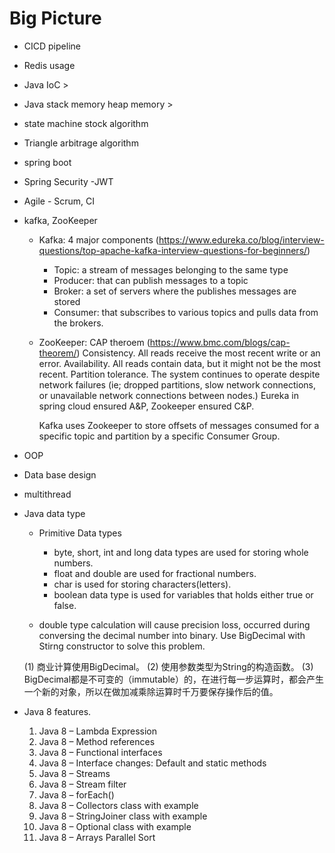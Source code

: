 # Big Picture
- CICD pipeline
- Redis usage
- Java IoC >
- Java stack memory heap memory >
- state machine stock algorithm
- Triangle arbitrage algorithm
- spring boot

- Spring Security -JWT
- Agile - Scrum, CI

- kafka, ZooKeeper
    - Kafka: 4 major components (https://www.edureka.co/blog/interview-questions/top-apache-kafka-interview-questions-for-beginners/)
        - Topic: a stream of messages belonging to the same type
        - Producer: that can publish messages to a topic
        - Broker: a set of servers where the publishes messages are stored
        - Consumer: that subscribes to various topics and pulls data from the brokers.

    - ZooKeeper: CAP theroem (https://www.bmc.com/blogs/cap-theorem/)
        Consistency. All reads receive the most recent write or an error.
        Availability. All reads contain data, but it might not be the most recent.
        Partition tolerance. The system continues to operate despite network failures (ie; dropped partitions, slow network connections, or unavailable network connections between nodes.)
        Eureka in spring cloud ensured A&P, Zookeeper ensured C&P.

        Kafka uses Zookeeper to store offsets of messages consumed for a specific topic and partition by a specific Consumer Group.

- OOP

- Data base design
- multithread

- Java data type
    - Primitive Data types
        - byte, short, int and long data types are used for storing whole numbers.
        - float and double are used for fractional numbers.
        - char is used for storing characters(letters).
        - boolean data type is used for variables that holds either true or false.

    - double type calculation will cause precision loss, occurred during conversing the decimal number into binary. Use BigDecimal with Stirng constructor to solve this problem.

    (1) 商业计算使用BigDecimal。
    (2) 使用参数类型为String的构造函数。
    (3) BigDecimal都是不可变的（immutable）的，在进行每一步运算时，都会产生一个新的对象，所以在做加减乘除运算时千万要保存操作后的值。

- Java 8 features.
    1. Java 8 – Lambda Expression
    2. Java 8 – Method references
    3. Java 8 – Functional interfaces
    4. Java 8 – Interface changes: Default and static methods
    5. Java 8 – Streams
    6. Java 8 – Stream filter
    7. Java 8 – forEach()
    8. Java 8 – Collectors class with example
    9. Java 8 – StringJoiner class with example
    10. Java 8 – Optional class with example
    11. Java 8 – Arrays Parallel Sort
